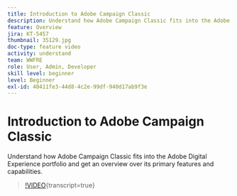 ```yaml
---
title: Introduction to Adobe Campaign Classic
description: Understand how Adobe Campaign Classic fits into the Adobe Digital Experience portfolio and get an overview over its primary features and capabilities.
feature: Overview
jira: KT-5457
thumbnail: 35129.jpg
doc-type: feature video
activity: understand
team: WWFRE
role: User, Admin, Developer
skill level: beginner
level: Beginner
exl-id: 40411fe3-44d8-4c2e-99df-940d17ab9f3e
---
```

# Introduction to Adobe Campaign Classic

Understand how Adobe Campaign Classic fits into the Adobe Digital Experience portfolio and get an overview over its primary features and capabilities.

>[!VIDEO](https://video.tv.adobe.com/v/35129?quality=12&learn=on){transcript=true}
